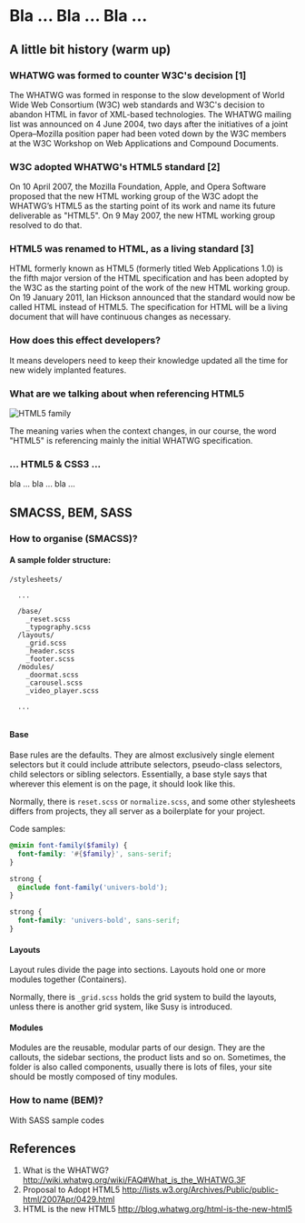 # Bla ... Bla ... Bla ...

## A little bit history (warm up)

### WHATWG was formed to counter W3C's decision [1]

The WHATWG was formed in response to the slow development of World Wide Web Consortium (W3C) web standards and W3C's decision to abandon HTML in favor of XML-based technologies. The WHATWG mailing list was announced on 4 June 2004, two days after the initiatives of a joint Opera–Mozilla position paper had been voted down by the W3C members at the W3C Workshop on Web Applications and Compound Documents.

### W3C adopted WHATWG's HTML5 standard [2]

On 10 April 2007, the Mozilla Foundation, Apple, and Opera Software proposed that the new HTML working group of the W3C adopt the WHATWG’s HTML5 as the starting point of its work and name its future deliverable as "HTML5". On 9 May 2007, the new HTML working group resolved to do that.

### HTML5 was renamed to HTML, as a living standard [3]

HTML formerly known as HTML5 (formerly titled Web Applications 1.0) is the fifth major version of the HTML specification and has been adopted by the W3C as the starting point of the work of the new HTML working group. On 19 January 2011, Ian Hickson announced that the standard would now be called HTML instead of HTML5. The specification for HTML will be a living document that will have continuous changes as necessary.

### How does this effect developers?

It means developers need to keep their knowledge updated all the time for new widely implanted features.

### What are we talking about when referencing HTML5

![HTML5 family](http://upload.wikimedia.org/wikipedia/commons/thumb/f/f7/HTML5-APIs-and-related-technologies-by-Sergey-Mavrody.png/1024px-HTML5-APIs-and-related-technologies-by-Sergey-Mavrody.png)

The meaning varies when the context changes, in our course, the word "HTML5" is referencing mainly the initial WHATWG specification.

### ... HTML5 & CSS3 ...

bla ... bla ... bla ...



## SMACSS, BEM, SASS

### How to organise (SMACSS)?

#### A sample folder structure:

```
/stylesheets/

  ...

  /base/
    _reset.scss
    _typography.scss
  /layouts/
    _grid.scss
    _header.scss
    _footer.scss
  /modules/
    _doormat.scss
    _carousel.scss
    _video_player.scss
    
  ...
    
```

#### Base

Base rules are the defaults. They are almost exclusively single element selectors but it could include attribute selectors, pseudo-class selectors, child selectors or sibling selectors. Essentially, a base style says that wherever this element is on the page, it should look like this.

Normally, there is `reset.scss` or `normalize.scss`, and some other stylesheets differs from projects, they all server as a boilerplate for your project.

Code samples:

```scss
@mixin font-family($family) {
  font-family: '#{$family}', sans-serif;
}

strong {
  @include font-family('univers-bold');
}
```

```css
strong {
  font-family: 'univers-bold', sans-serif;
}
```

#### Layouts

Layout rules divide the page into sections. Layouts hold one or more modules together (Containers).

Normally, there is `_grid.scss` holds the grid system to build the layouts, unless there is another grid system, like Susy is introduced.

#### Modules

Modules are the reusable, modular parts of our design. They are the callouts, the sidebar sections, the product lists and so on. Sometimes, the folder is also called components, usually there is lots of files, your site should be mostly composed of tiny modules.



### How to name (BEM)?

With SASS sample codes




## References

1. What is the WHATWG? http://wiki.whatwg.org/wiki/FAQ#What_is_the_WHATWG.3F
2. Proposal to Adopt HTML5 http://lists.w3.org/Archives/Public/public-html/2007Apr/0429.html
3. HTML is the new HTML5 http://blog.whatwg.org/html-is-the-new-html5
